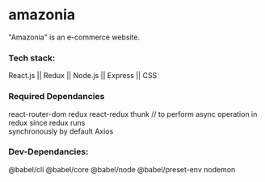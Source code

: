 # amazonia
"Amazonia" is an e-commerce website.

### Tech stack:
React.js || Redux || Node.js || Express || CSS 

### Required Dependancies
react-router-dom
redux
react-redux
thunk  // to perform async operation in redux since redux runs    
        synchronously by default
Axios



### Dev-Dependancies:
@babel/cli @babel/core @babel/node @babel/preset-env
nodemon




